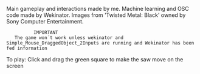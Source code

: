 Main gameplay and interactions made by me.
Machine learning and OSC code made by Wekinator.
Images from 'Twisted Metal: Black' owned by Sony Computer Entertainment.
              
              IMPORTANT
       The game won´t work unless wekinator and Simple_Mouse_DraggedObject_2Inputs are running and Wekinator has been fed information
       
To play:
Click and drag the green square to make the saw move on the screen
